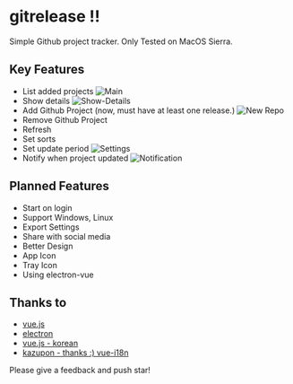 # gitrelease !!

Simple Github project tracker.
Only Tested on MacOS Sierra.

## Key Features

- List added projects
![Main](http://i.imgur.com/BqJQ7ZT.png)
- Show details
![Show-Details](http://i.imgur.com/LvsgWSL.png)
- Add Github Project (now, must have at least one release.)
![New Repo](https://i.imgur.com/cLeztCz.png)
- Remove Github Project
- Refresh
- Set sorts
- Set update period
![Settings](http://i.imgur.com/2zClQzk.png)
- Notify when project updated
![Notification](https://i.imgur.com/von89Qs.png)


## Planned Features

- Start on login
- Support Windows, Linux
- Export Settings
- Share with social media
- Better Design
- App Icon
- Tray Icon
- Using electron-vue

## Thanks to

- [vue.js](https://github.com/vuejs)
- [electron](https://github.com/electron/electron-quick-start)
- [vue.js - korean](https://github.com/vuejs-kr)
- [kazupon - thanks :) vue-i18n](https://github.com/kazupon/vue-i18n)


Please give a feedback and push star!
